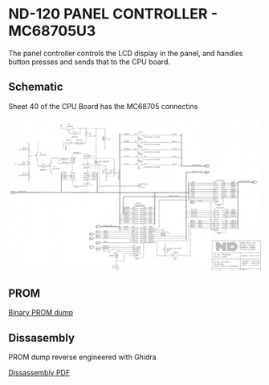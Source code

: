 # ND-120 PANEL CONTROLLER - MC68705U3

The panel controller controls the LCD display in the panel, and handles button presses and sends that to the CPU board.

## Schematic ##

Sheet 40 of the CPU Board has the MC68705 connectins

![Schematich for 68705](3202D_PANCAL_SHEET40.png)

## PROM  ##

[Binary PROM dump](MC68705U3_35C.BIN)

## Dissasembly ##

PROM dump reverse engineered with Ghidra

[Dissassembly PDF](Dissassembly.pdf)